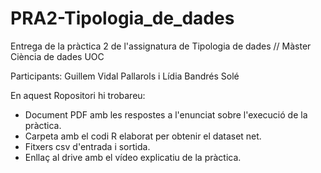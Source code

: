 # PRA2-Tipologia_de_dades
Entrega de la pràctica 2 de l'assignatura de Tipologia de dades // Màster Ciència de dades UOC

Participants: Guillem Vidal Pallarols i Lídia Bandrés Solé

En aquest Ropositori hi trobareu:
  - Document PDF amb les respostes a l'enunciat sobre l'execució de la pràctica.
  - Carpeta amb el codi R elaborat per obtenir el dataset net.
  - Fitxers csv d'entrada i sortida.
  - Enllaç al drive amb el vídeo explicatiu de la pràctica.
